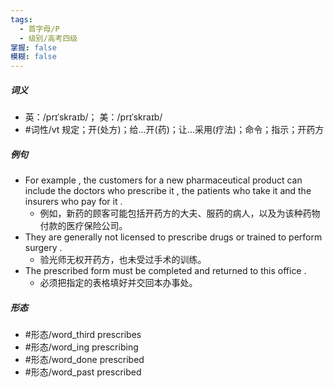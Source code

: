 ```yaml
---
tags:
  - 首字母/P
  - 级别/高考四级
掌握: false
模糊: false
---
```

##### 词义
- 英：/prɪˈskraɪb/； 美：/prɪˈskraɪb/
- #词性/vt  规定；开(处方)；给…开(药)；让…采用(疗法)；命令；指示；开药方
##### 例句
- For example , the customers for a new pharmaceutical product can include the doctors who prescribe it , the patients who take it and the insurers who pay for it .
	- 例如，新药的顾客可能包括开药方的大夫、服药的病人，以及为该种药物付款的医疗保险公司。
- They are generally not licensed to prescribe drugs or trained to perform surgery .
	- 验光师无权开药方，也未受过手术的训练。
- The prescribed form must be completed and returned to this office .
	- 必须把指定的表格填好并交回本办事处。
##### 形态
- #形态/word_third prescribes
- #形态/word_ing prescribing
- #形态/word_done prescribed
- #形态/word_past prescribed
